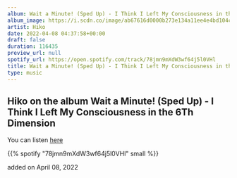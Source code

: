 ```yaml
---
album: Wait a Minute! (Sped Up) - I Think I Left My Consciousness in the 6Th Dimension
album_image: https://i.scdn.co/image/ab67616d0000b273e134a11ee4e4bd104c2a2914
artist: Hiko
date: 2022-04-08 04:37:58+00:00
draft: false
duration: 116435
preview_url: null
spotify_url: https://open.spotify.com/track/78jmn9mXdW3wf64j5l0VHl
title: Wait a Minute! (Sped Up) - I Think I Left My Consciousness in the 6Th Dimension
type: music
---
```



## Hiko on the album Wait a Minute! (Sped Up) - I Think I Left My Consciousness in the 6Th Dimension

You can listen [here](https://open.spotify.com/track/78jmn9mXdW3wf64j5l0VHl)

{{% spotify "78jmn9mXdW3wf64j5l0VHl" small %}}

added on April 08, 2022